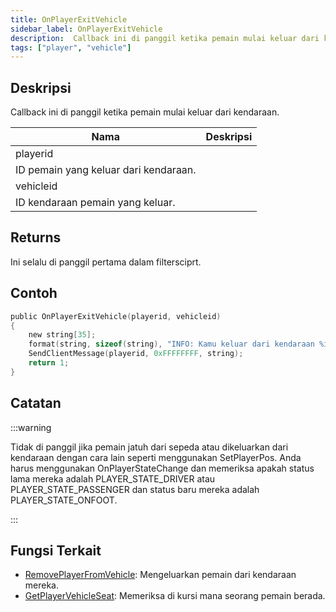 ```yaml
---
title: OnPlayerExitVehicle
sidebar_label: OnPlayerExitVehicle
description:  Callback ini di panggil ketika pemain mulai keluar dari kendaraan.
tags: ["player", "vehicle"]
---
```


## Deskripsi

Callback ini di panggil ketika pemain mulai keluar dari kendaraan.

| Nama      | Deskripsi                                     |
| --------- | ----------------------------------------------- |
| playerid  | 
ID pemain yang keluar dari kendaraan. |
| vehicleid | 
ID kendaraan pemain yang keluar.    |

## Returns

Ini selalu di panggil pertama dalam filtersciprt.

## Contoh

```c
public OnPlayerExitVehicle(playerid, vehicleid)
{
    new string[35];
    format(string, sizeof(string), "INFO: Kamu keluar dari kendaraan %i", vehicleid);
    SendClientMessage(playerid, 0xFFFFFFFF, string);
    return 1;
}
```

## Catatan

:::warning

Tidak di panggil jika pemain jatuh dari sepeda atau dikeluarkan dari kendaraan dengan cara lain seperti menggunakan SetPlayerPos. Anda harus menggunakan OnPlayerStateChange dan memeriksa apakah status lama mereka adalah PLAYER_STATE_DRIVER atau PLAYER_STATE_PASSENGER dan status baru mereka adalah PLAYER_STATE_ONFOOT.

:::

## Fungsi Terkait

- [RemovePlayerFromVehicle](../functions/RemovePlayerFromVehicle): Mengeluarkan pemain dari kendaraan mereka.
- [GetPlayerVehicleSeat](../functions/GetPlayerVehicleSeat): Memeriksa di kursi mana seorang pemain berada.
